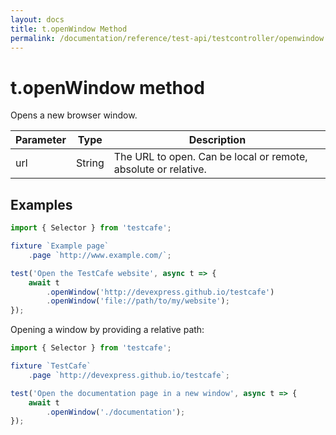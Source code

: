 ```yaml
---
layout: docs
title: t.openWindow Method
permalink: /documentation/reference/test-api/testcontroller/openwindow.html
---
```


# t.openWindow method

Opens a new browser window.

Parameter | Type | Description
--------- | ---- | ------------
url | String | The URL to open. Can be local or remote, absolute or relative.

## Examples

```JavaScript
import { Selector } from 'testcafe';

fixture `Example page`
    .page `http://www.example.com/`;

test('Open the TestCafe website', async t => {
    await t
        .openWindow('http://devexpress.github.io/testcafe')
        .openWindow('file://path/to/my/website');
});
```

Opening a window by providing a relative path:

```JavaScript
import { Selector } from 'testcafe';

fixture `TestCafe`
    .page `http://devexpress.github.io/testcafe`;

test('Open the documentation page in a new window', async t => {
    await t
        .openWindow('./documentation');
});
```
